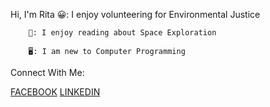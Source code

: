Hi, I'm Rita 
😀: I enjoy volunteering for Environmental Justice

		🚀: I enjoy reading about Space Exploration

		🖥️: I am new to Computer Programming
		
		
Connect With Me:

[FACEBOOK](https://www.facebook.com/login/)
[LINKEDIN](https://www.linkedin.com/login/)
